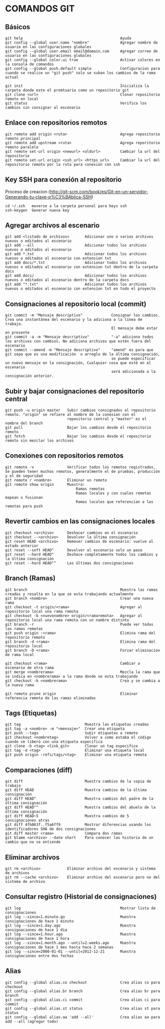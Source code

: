 COMANDOS GIT
============

Básicos
-------
	git help											Ayuda
	git config --global user.name "nombre"				Agregar nombre de usuario en las configuraciones globales
	git config --global user.email email@domain.com 	Agregar correo de usuario en las configuraciones globales
	git config --global color.ui true					Activar colores en la consola de comandos
	git config --global push.default simple				Configuracion para cuando se realice un "git push" solo se suban los cambios de la rama actual

	git init											Inicializa la carpeta donde este el promtuario como un repositorio git
	git clone <url>										Clonar repositorio remoto en local
	git status											Verifica los cambios sin consignar al escenario


Enlace con repositorios remotos
-------------------------------
	git remote add origin <ruta>						Agrega repositorio remoto principal 
	git remote add upstream <ruta>						Agrega reporitorio remoto paralelo	
	git remote set-url origin <newurl> <oldurl>			Cambiar la url del repositorio
	git remote set-url origin <ssh_url> <https_url>		Cambiar la url del repositorio remoto por la ruta para conexion con ssh
	

Key SSH para conexión al repositorio
------------------------------------

Proceso de creacion (http://git-scm.com/book/es/Git-en-un-servidor-Generando-tu-clave-p%C3%BAblica-SSH)		

	cd ~/.ssh	moverse a la carpeta personal para keys ssh
	ssh-keygen	Generar nueva key


Agregar archivos al escenario
-----------------------------
	git add <listado de archivos>		Adicionar uno o varios archivos nuevos o editados al escenario
	git add --all						Adicionar todos los archivos nuevos o editados al escenario
	git add *.txt						Adicionar todos los archivos nuevos o editados al escenario con extension txt
	git add docs/*.txt 					Adicionar todos los archivos nuevos o editados al escenario con extension txt dentro de la carpeta docs
	git add docs/ 						Adicionar todos los archivos nuevos o editados al escenario dentro de la carpeta docs
	git add "*.txt"						Adicionar todos los archivos nuevos o editados al escenario con extension txt en todo el proyecto


Consignaciones al repositorio local (commit)
--------------------------------------------
	git commit -m "Mensaje descriptivo" 			Consignar los cambios. Crea una instantánea del escenario y la adiciona a la línea de trabajo.
													El mensaje debe estar en presente
	git commit -a -m "Mensaje descriptivo"			"-a" adiciona todos los archivos con cambios. No adiciona archivos que estén fuera del escenario
	git commit --amend -m "Mensaje descriptivo"		"amend" es para que git sepa que es una modificación  o arreglo de la última consignación, 
													se puede especificar un nuevo mensaje en la consignación, Cualquier cosa que esté en el escenario 
													será adicionada a la consignación anterior.

Subir y bajar consignaciones del repositorio central
----------------------------------------------------
	git push -u origin master	Subir cambios consignados al repositorio remoto. "origin" se refiere al nombre de la conexion con el 
								repositorio central y "master" es el nombre del branch
	git pull					Bajar los cambios desde el repositorio remoto
	git fetch					Bajar los cambios desde el repositorio remoto sin mezclar los archivos


Conexiones con repositorios remotos
-----------------------------------
	git remote -v				Verificar todos los remotos registrados, Se pueden tener muchos remotos, generalmente el de pruebas, producción y el de seguridad
	git remote r <nombre>		Eliminar un remoto
	git remote show origin		Muestra:
									Ramas remotas
									Ramas locales y con cuales remotas mapean o fusionan
									Ramas locales que referencian a las remotas para push
	

Revertir cambios en las consignaciones locales
----------------------------------------------
	git checkout <archivo>		Deshacer cambios en el escenario
	git checkout --<archivo>	Devolver la última consignación
	git reset HEAD <archivo>	Remover cambios de escenario: vuelve al estado anterior
	git reset --soft HEAD^		Devolver al escenario solo un paso
	git reset --hard HEAD^		Deshace completamente todos los cambios y la última consignación
	git reset --hard HEAD^^		Las últimas dos consignaciones


Branch (Ramas)
--------------
	git branch 											Muestra las ramas creadas y resalta en la que se esta trabajando actualmente
	git branch <nombre>									Crear una nueva rama
	git checkout -t origin/<rama>						Agregar al repositorio local una rama remota
	git checkout -b <nuevonombre> origin/<ramaremota>	Agregar al repositorio local una rama remota con un nombre distinto
	git branch -r										Puede ver todas las ramas remotas
	git push origin :<rama>								Elimina rama del repositorio remoto
	git branch -d <rama>								Elimina rama del repositorio local
	git branch -D <rama>								Forzar eliminacion de rama local
	
	git checkout <rama>									Cambiar a escenario de otra rama
	git merge <nombrerama>								Mezcla la rama que se indica en <nombrerama> a la rama donde se esta trabajando
	git checkout -b <nombrerama>						Crea y se cambia a la nueva rama
	
	git remote prune origin								Eliminar referencia remota de las ramas eliminadas


Tags (Etiquetas)
----------------
	git tag								Muestra las etiquetas creadas
	git tag -a <nombre> -m "<mensaje>"	Crear una etiqueta
	git push --tags						Subir etiquetas a remoto
	git checkout <nombretag>			Volver a como estaba el código cuando se liberó con una etiqueta especifica
	git clone -b <tag> <link_git>		Clonar un tag especifico
	git tag -d <tag>					Eliminar una etiqueta local
	git push origin :refs/tags/<tag>	Eliminar una etiqueta remota

Comparaciones (diff)
--------------------
	git diff							Muestra cambios de la copia de trabajo
	git diff HEAD						Muestra cambios de la última consignación
	git diff HEAD^						Muestra cambios del padre de la última consignación
	git diff HEAD^^						Muestra cambios del abuelo de la última consignación
	git diff HEAD~5						Muestra cambios de 5 consignaciones atras
	git diff 4fb063f..f5a6ff9			Mostrar diferencias usando los identificadores SHA de dos consignaciones	
	git diff master <rama>				Compara dos ramas
	git blame <archivo> --date short	Para conocer las historia de un cambio que no se entiende


Eliminar archivos
-----------------
	git rm <archivo>			Eliminar archivo del escenario y sistema de archivos
	git rm --cache <archivo>	Eliminar archivo del escenario pero no del sistema de archivo

 
Consultar registro (Historial de consignaciones)
------------------------------------------------
	git log												Mostrar lista de consignaciones
	git log --since=1.minute.go							Muestra consignaciones de hace 1 minuto
	git log --since=1.day.ago							Muestra consignaciones de hace 1 dia
	git log --since=1.hour.ago							Muestra consignaciones de hace 1 hora
	git log --since=1.month.ago --until=2.weeks.ago		Muestra consignaciones de hace 1 mes hasta hace 2 semanas
	git log --since=2000-01-01 --until=2012-12-21		Muestra consignaciones entre dos fechas


Alias
-----
	git config --global alias.co checkout				Crea alias co para checkout
	git config --global alias.br branch					Crea alias br para branch
	git config --global alias.ci commit					Crea alias ci para commit	
	git config --global alias.st status					Crea alias st para status
	git config --global alias.aa 'add --all'			Crea alias aa para add --all (agregar todo)




	


	

